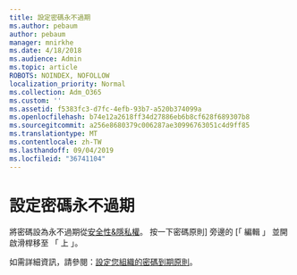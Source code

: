 ```yaml
---
title: 設定密碼永不過期
ms.author: pebaum
author: pebaum
manager: mnirkhe
ms.date: 4/18/2018
ms.audience: Admin
ms.topic: article
ROBOTS: NOINDEX, NOFOLLOW
localization_priority: Normal
ms.collection: Adm_O365
ms.custom: ''
ms.assetid: f5383fc3-d7fc-4efb-93b7-a520b374099a
ms.openlocfilehash: b74e12a2618ff34d27886eb6b8cf628f689307b8
ms.sourcegitcommit: a256e8680379c006287ae30996763051c4d9ff85
ms.translationtype: MT
ms.contentlocale: zh-TW
ms.lasthandoff: 09/04/2019
ms.locfileid: "36741104"
---
```

# <a name="set-passwords-to-never-expire"></a>設定密碼永不過期

將密碼設為永不過期從[安全性&amp;隱私權](https://portal.office.com/adminportal/home#/settings/security)。 按一下密碼原則] 旁邊的 [「 編輯 」 並開啟滑桿移至 「 上 」。
  
如需詳細資訊，請參閱：[設定您組織的密碼到期原則](https://docs.microsoft.com/office365/admin/manage/set-password-expiration-policy)。
  

